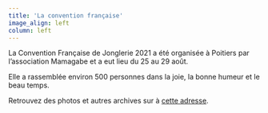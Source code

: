 ```yaml
---
title: 'La convention française'
image_align: left
column: left
---
```


La Convention Française de Jonglerie 2021 a été organisée à Poitiers par l’association Mamagabe et a eut lieu  du 25 au 29 août. 

Elle a rassemblée environ 500 personnes dans la joie, la bonne humeur et le beau temps.

Retrouvez des photos et autres archives sur à [cette adresse](https://www.facebook.com/groups/132641280106271/media).
